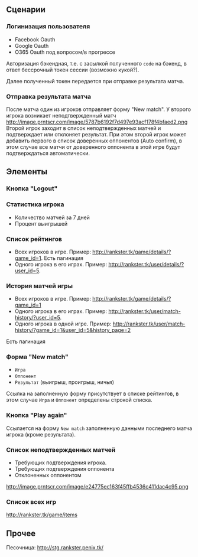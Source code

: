 ## Сценарии

### Логинизация пользователя
 * Facebook Oauth
 * Google Oauth
 * O365 Oauth под вопросом/в прогрессе
 
Авторизация бэкендная, т.е. c засылкой полученного `code` на бэкенд, 
в ответ бессрочный токен сессии (возможно кукой?).

Далее полученный токен передается при отправке результата матча.

### Отправка результата матча

После матча один из игроков отправляет форму "New match".
У второго игрока возникает неподтвержденный матч http://image.prntscr.com/image/5787b6192f7d497e93acf178f4bfaed2.png
Второй игрок заходит в список неподтвержденных матчей и подтверждает или отклоняет результат.
При этом второй игрок может добавить первого в список доверенных оппонентов (Auto confirm), 
в этом случае все матчи от доверенного оппонента в этой игре будут подтверждаться автоматически.

### 

## Элементы

### Кнопка "Logout"

### Статистика игрока
 * Количество матчей за 7 дней
 * Процент выигрышей

### Список рейтингов
 * Всех игроков в игре. 
 Пример: http://rankster.tk/game/details/?game_id=1. Есть пагинация
 * Одного игрока в его играх. 
 Пример: http://rankster.tk/user/details/?user_id=5.

### История матчей игры
 * Всех игроков в игре. 
 Пример: http://rankster.tk/game/details/?game_id=1
 * Одного игрока в его играх. 
 Пример: http://rankster.tk/user/match-history/?user_id=5.
 * Одного игрока в одной игре. 
 Пример: http://rankster.tk/user/match-history/?game_id=1&user_id=5&history_page=2

Есть пагинация

### Форма "New match"
 * `Игра`
 * `Оппонент`
 * `Результат` (выигрыш, проигрыш, ничья)
 
Ссылка на заполненную форму присутствует в списке рейтингов, 
в этом случае `Игра` и `Оппонент` определены строкой списка.

### Кнопка "Play again"

Ссылается на форму `New match` заполненную данными последнего матча игрока (кроме результата).

### Список неподтвержденных матчей
 * Требующих подтверждения игрока.
 * Требующих подтверждения оппонента
 * Отклоненных оппонентом

http://image.prntscr.com/image/e24775ec163f45ffb4536c411dac4c95.png
 
### Список всех игр

http://rankster.tk/game/items
 

## Прочее

Песочница: http://stg.rankster.penix.tk/ 